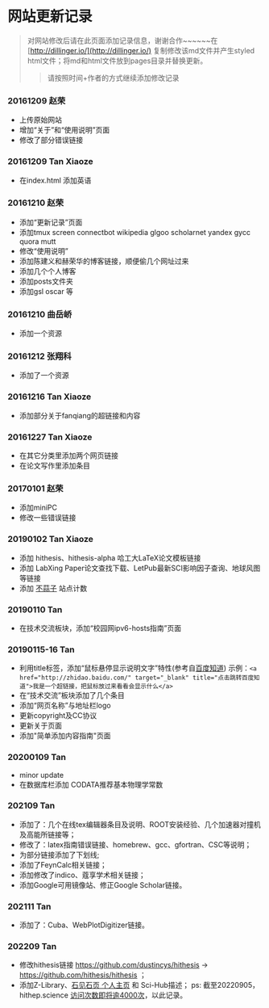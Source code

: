 # 网站更新记录
>对网站修改后请在此页面添加记录信息，谢谢合作~~~~~~在 [http://dillinger.io/](http://dillinger.io/) 复制修改该md文件并产生styled html文件；将md和html文件放到pages目录并替换更新。
>>请按照时间+作者的方式继续添加修改记录

### 20161209 赵荣
 - 上传原始网站
 - 增加“关于”和“使用说明”页面
 - 修改了部分错误链接

### 20161209 Tan Xiaoze
- 在index.html 添加英语

### 20161210 赵荣
- 添加“更新记录”页面
- 添加tmux  screen connectbot wikipedia glgoo scholarnet yandex  gycc quora  mutt
- 修改“使用说明”
- 添加陈建义和赫荣华的博客链接，顺便偷几个网址过来
- 添加几个个人博客
- 添加posts文件夹
- 添加gsl oscar 等

### 20161210 曲岳峤
- 添加一个资源

### 20161212 张翔科
- 添加了一个资源

### 20161216 Tan Xiaoze
- 添加部分关于fanqiang的超链接和内容

### 20161227 Tan Xiaoze
- 在其它分类里添加两个网页链接
- 在论文写作里添加条目

### 20170101 赵荣
- 添加miniPC
- 修改一些错误链接

### 20190102 Tan Xiaoze
- 添加 hithesis、hithesis-alpha 哈工大LaTeX论文模板链接
- 添加 LabXing Paper论文查找下载、LetPub最新SCI影响因子查询、地球风图 等链接
- 添加 [不蒜子](http://busuanzi.ibruce.info/) 站点计数

### 20190110 Tan
- 在技术交流板块，添加“校园网ipv6-hosts指南”页面

### 20190115-16 Tan
- 利用title标签，添加“鼠标悬停显示说明文字”特性(参考自[百度知道](https://zhidao.baidu.com/question/97867762.html))
示例：```<a href="http://zhidao.baidu.com/" target="_blank" title="点击跳转百度知道">我是一个超链接，把鼠标放过来看看会显示什么</a>```
- 在“技术交流”板块添加了几个条目
- 添加“网页名称”与地址栏logo
- 更新copyright及CC协议
- 更新关于页面
- 添加"简单添加内容指南"页面

### 20200109 Tan
- minor update
- 在数据库栏添加 CODATA推荐基本物理学常数

### 202109 Tan
- 添加了：几个在线tex编辑器条目及说明、ROOT安装经验、几个加速器对撞机及高能所链接等；
- 修改了：latex指南错误链接、homebrew、gcc、gfortran、CSC等说明；
- 为部分链接添加了下划线;
- 添加了FeynCalc相关链接；
- 添加修改了indico、蔻享学术相关链接；
- 添加Google可用镜像站、修正Google Scholar链接。

### 202111 Tan
- 添加了：Cuba、WebPlotDigitizer链接。

### 202209 Tan
- 修改hithesis链接 https://github.com/dustincys/hithesis -> https://github.com/hithesis/hithesis ；
- 添加Z-Library、[石见石页 个人主页](https://yanshuo.name/) 和 Sci-Hub描述；
ps: 截至20220905，hithep.science [访问次数即将逾4000次](https://res.cloudinary.com/regulus/image/upload/v1662369243/blog/hithep.science%E8%AE%BF%E9%97%AE%E6%AC%A1%E6%95%B0%E6%88%AA%E5%9B%BE_2022-09-05_17.09.35_copy.jpg)，以此记录。